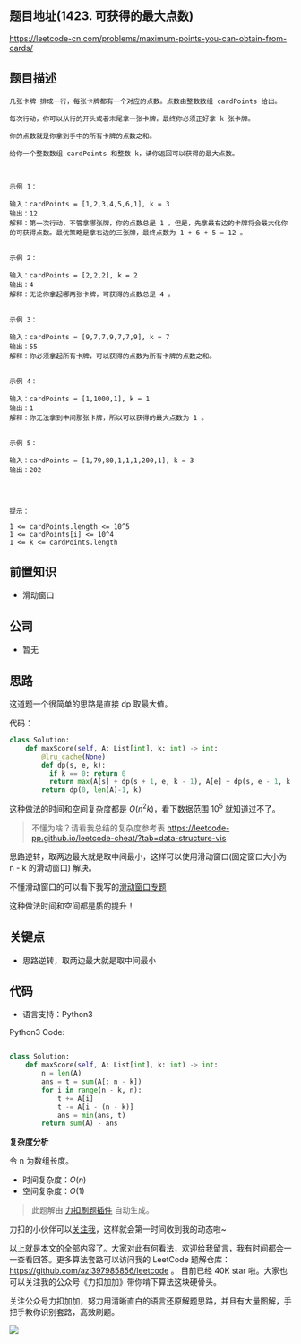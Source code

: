 ## 题目地址(1423. 可获得的最大点数)

https://leetcode-cn.com/problems/maximum-points-you-can-obtain-from-cards/

## 题目描述

```
几张卡牌 排成一行，每张卡牌都有一个对应的点数。点数由整数数组 cardPoints 给出。

每次行动，你可以从行的开头或者末尾拿一张卡牌，最终你必须正好拿 k 张卡牌。

你的点数就是你拿到手中的所有卡牌的点数之和。

给你一个整数数组 cardPoints 和整数 k，请你返回可以获得的最大点数。

 

示例 1：

输入：cardPoints = [1,2,3,4,5,6,1], k = 3
输出：12
解释：第一次行动，不管拿哪张牌，你的点数总是 1 。但是，先拿最右边的卡牌将会最大化你的可获得点数。最优策略是拿右边的三张牌，最终点数为 1 + 6 + 5 = 12 。


示例 2：

输入：cardPoints = [2,2,2], k = 2
输出：4
解释：无论你拿起哪两张卡牌，可获得的点数总是 4 。


示例 3：

输入：cardPoints = [9,7,7,9,7,7,9], k = 7
输出：55
解释：你必须拿起所有卡牌，可以获得的点数为所有卡牌的点数之和。


示例 4：

输入：cardPoints = [1,1000,1], k = 1
输出：1
解释：你无法拿到中间那张卡牌，所以可以获得的最大点数为 1 。


示例 5：

输入：cardPoints = [1,79,80,1,1,1,200,1], k = 3
输出：202


 

提示：

1 <= cardPoints.length <= 10^5
1 <= cardPoints[i] <= 10^4
1 <= k <= cardPoints.length
```

## 前置知识

- 滑动窗口

## 公司

- 暂无

## 思路

这道题一个很简单的思路是直接 dp 取最大值。

代码：

```py
class Solution:
    def maxScore(self, A: List[int], k: int) -> int:
        @lru_cache(None)
        def dp(s, e, k):
          if k == 0: return 0
          return max(A[s] + dp(s + 1, e, k - 1), A[e] + dp(s, e - 1, k - 1))
        return dp(0, len(A)-1, k)
```

这种做法的时间和空间复杂度都是 $O(n^2k)$，看下数据范围 $10^5$ 就知道过不了。

> 不懂为啥？请看我总结的复杂度参考表 https://leetcode-pp.github.io/leetcode-cheat/?tab=data-structure-vis

思路逆转，取两边最大就是取中间最小，这样可以使用滑动窗口(固定窗口大小为 n - k 的滑动窗口) 解决。

不懂滑动窗口的可以看下我写的[滑动窗口专题](https://github.com/azl397985856/leetcode/blob/master/thinkings/slide-window.md)

这种做法时间和空间都是质的提升！

## 关键点

- 思路逆转，取两边最大就是取中间最小

## 代码

- 语言支持：Python3

Python3 Code:

```python

class Solution:
    def maxScore(self, A: List[int], k: int) -> int:
        n = len(A)
        ans = t = sum(A[: n - k])
        for i in range(n - k, n):
            t += A[i]
            t -= A[i - (n - k)]
            ans = min(ans, t)
        return sum(A) - ans


```

**复杂度分析**

令 n 为数组长度。

- 时间复杂度：$O(n)$
- 空间复杂度：$O(1)$

> 此题解由 [力扣刷题插件](https://leetcode-pp.github.io/leetcode-cheat/?tab=solution-template) 自动生成。

力扣的小伙伴可以[关注我](https://leetcode-cn.com/u/fe-lucifer/)，这样就会第一时间收到我的动态啦~

以上就是本文的全部内容了。大家对此有何看法，欢迎给我留言，我有时间都会一一查看回答。更多算法套路可以访问我的 LeetCode 题解仓库：https://github.com/azl397985856/leetcode 。 目前已经 40K star 啦。大家也可以关注我的公众号《力扣加加》带你啃下算法这块硬骨头。

关注公众号力扣加加，努力用清晰直白的语言还原解题思路，并且有大量图解，手把手教你识别套路，高效刷题。

![](https://p.ipic.vip/9d1r9i.jpg)
